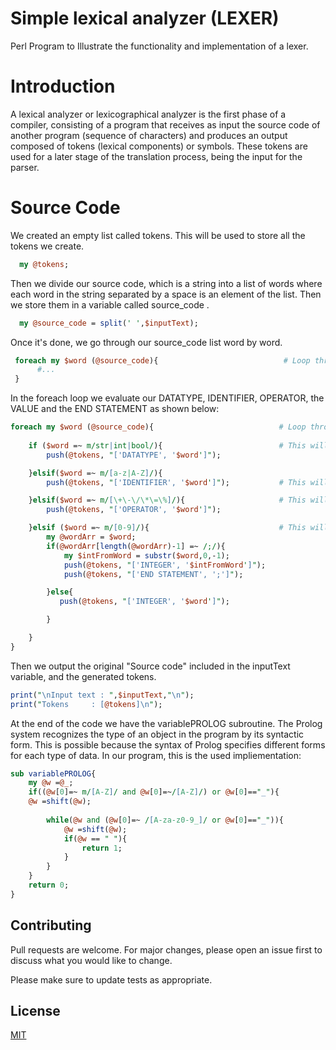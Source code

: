 # Simple lexical analyzer (LEXER)
Perl Program to Illustrate the functionality and implementation of a lexer.

# Introduction
A lexical analyzer or lexicographical analyzer is the first phase of a compiler, consisting of a program that receives as input the source code of another program (sequence of characters) and produces an output composed of tokens (lexical components) or symbols. These tokens are used for a later stage of the translation process, being the input for the parser.

# Source Code
We created an empty list called tokens. This will be used to store all the tokens we create.
```perl
  my @tokens;  
```
Then we divide our source code, which is a string into a list of words where each word in the string separated by a space is an element of the list. Then we store them in a variable called source_code .
```perl
  my @source_code = split(' ',$inputText);
```
Once it's done, we go through our source_code list word by word. 
```perl
 foreach my $word (@source_code){                            # Loop through each source code word
      #...
 }
```
In the foreach loop we evaluate our DATATYPE, IDENTIFIER, OPERATOR, the VALUE and the END STATEMENT as shown below:
```perl
foreach my $word (@source_code){                            # Loop through each source code word
    
    if ($word =~ m/str|int|bool/){                          # This will check if a token has datatype decleration
		push(@tokens, "['DATATYPE', '$word']");

    }elsif($word =~ m/[a-z|A-Z]/){		       
		push(@tokens, "['IDENTIFIER', '$word']");           # This will look for an identifier which would be just a word

    }elsif($word =~ m/[\+\-\/\*\=\%]/){                     # This will look for an operator
		push(@tokens, "['OPERATOR', '$word']");

    }elsif ($word =~ m/[0-9]/){	                            # This will look for integer items and cast them as a number
		my @wordArr = $word; 	
		if(@wordArr[length(@wordArr)-1] =~ /;/){
			my $intFromWord = substr($word,0,-1);
			push(@tokens, "['INTEGER', '$intFromWord']");
			push(@tokens, "['END STATEMENT', ';']");

		}else{			   
		   push(@tokens, "['INTEGER', '$word']");         

		}	

	}
}
```
Then we output the original "Source code" included in the inputText variable, and the generated tokens.
```perl
print("\nInput text : ",$inputText,"\n");
print("Tokens     : [@tokens]\n");  
```
At the end of the code we have the variablePROLOG subroutine. The Prolog system recognizes the type of an object in the program by its syntactic form. This is possible because the syntax of Prolog specifies different forms for each type of data. In our program, this is the used impliementation:
```perl
sub variablePROLOG{
	my @w =@_;
	if((@w[0]=~ m/[A-Z]/ and @w[0]=~/[A-Z]/) or @w[0]=="_"){            # The first character is a capital letter or an underline. In other words, True if "w" is a correct variable name.
    @w =shift(@w);                                                      # 'shift' extracts the first element by removing it from the array.
		
		while(@w and (@w[0]=~ /[A-za-z0-9_]/ or @w[0]=="_")){
			@w =shift(@w);                                              # As long as there are characters left in "w" and the first current character is an alphanumeric or an underline, everything is fine
			if(@w == " "){                                              # If there are no more elements to check, it is a PROLOG variable
				return 1;       
			}
		}
	}
    return 0;
}

```

## Contributing
Pull requests are welcome. For major changes, please open an issue first to discuss what you would like to change.

Please make sure to update tests as appropriate.

## License
[MIT](https://choosealicense.com/licenses/mit/)
